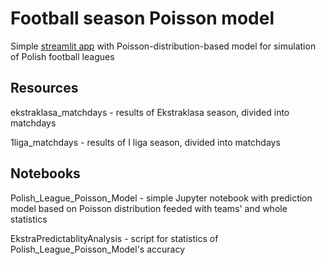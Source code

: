 # Football season Poisson model
Simple [streamlit app](https://polish-leagues-model.streamlit.app/) with Poisson-distribution-based model for simulation of Polish football leagues


## Resources
ekstraklasa_matchdays - results of Ekstraklasa season, divided into matchdays

1liga_matchdays - results of I liga season, divided into matchdays

## Notebooks
Polish_League_Poisson_Model - simple Jupyter notebook with prediction model based on Poisson distribution feeded with teams' and whole statistics

EkstraPredictablityAnalysis - script for statistics of Polish_League_Poisson_Model's accuracy 
